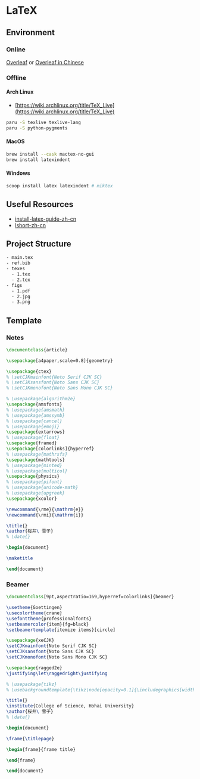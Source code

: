 # LaTeX

## Environment

### Online

[Overleaf](https://www.overleaf.com/) or [Overleaf in Chinese](https://cn.overleaf.com/)

### Offline

#### Arch Linux

- [https://wiki.archlinux.org/title/TeX_Live](https://wiki.archlinux.org/title/TeX_Live)

```sh
paru -S texlive texlive-lang
paru -S python-pygments
```

#### MacOS

```sh
brew install --cask mactex-no-gui
brew install latexindent
```

#### Windows

```sh
scoop install latex latexindent # miktex
```

## Useful Resources

- [install-latex-guide-zh-cn](https://ctan.org/pkg/install-latex-guide-zh-cn)
- [lshort-zh-cn](https://www.ctan.org/pkg/lshort-zh-cn)

## Project Structure

```sh
- main.tex
- ref.bib
- texes
  - 1.tex
  - 2.tex
- figs
  - 1.pdf
  - 2.jpg
  - 3.png
```

## Template

### Notes

```latex
\documentclass{article}

\usepackage[a4paper,scale=0.8]{geometry}

\usepackage{ctex}
% \setCJKmainfont{Noto Serif CJK SC}
% \setCJKsansfont{Noto Sans CJK SC}
% \setCJKmonofont{Noto Sans Mono CJK SC}

% \usepackage{algorithm2e}
\usepackage{amsfonts}
% \usepackage{amsmath}
% \usepackage{amssymb}
% \usepackage{cancel}
% \usepackage{emoji}
\usepackage{extarrows}
% \usepackage{float}
\usepackage{framed}
\usepackage[colorlinks]{hyperref}
% \usepackage{mathrsfs}
\usepackage{mathtools}
% \usepackage{minted}
% \usepackage{multicol}
\usepackage{physics}
% \usepackage{pifont}
% \usepackage{unicode-math}
% \usepackage{upgreek}
\usepackage{xcolor}

\newcommand{\rme}{\mathrm{e}}
\newcommand{\rmi}{\mathrm{i}}

\title{}
\author{桜井\ 雪子}
% \date{}

\begin{document}

\maketitle

\end{document}
```

### Beamer

```latex
\documentclass[9pt,aspectratio=169,hyperref=colorlinks]{beamer}

\usetheme{Goettingen}
\usecolortheme{crane}
\usefonttheme{professionalfonts}
\setbeamercolor{item}{fg=black}
\setbeamertemplate{itemize items}[circle]

\usepackage{xeCJK}
\setCJKmainfont{Noto Serif CJK SC}
\setCJKsansfont{Noto Sans CJK SC}
\setCJKmonofont{Noto Sans Mono CJK SC}

\usepackage{ragged2e}
\justifying\let\raggedright\justifying

% \usepackage{tikz}
% \usebackgroundtemplate{\tikz\node[opacity=0.1]{\includegraphics[width=\paperwidth]{background.jpeg}};}

\title{}
\institute{College of Science, Hohai University}
\author{桜井\ 雪子}
% \date{}

\begin{document}

\frame{\titlepage}

\begin{frame}{frame title}

\end{frame}

\end{document}
```
